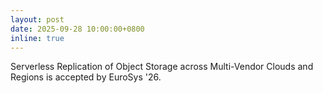 ```yaml
---
layout: post
date: 2025-09-28 10:00:00+0800
inline: true
---
```


Serverless Replication of Object Storage across Multi-Vendor Clouds and Regions is accepted by EuroSys '26.
